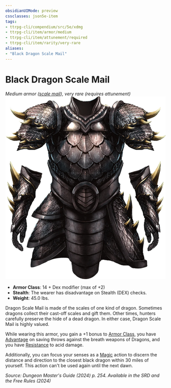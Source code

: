 ```yaml
---
obsidianUIMode: preview
cssclasses: json5e-item
tags:
- ttrpg-cli/compendium/src/5e/xdmg
- ttrpg-cli/item/armor/medium
- ttrpg-cli/item/attunement/required
- ttrpg-cli/item/rarity/very-rare
aliases: 
- "Black Dragon Scale Mail"
---
```

# Black Dragon Scale Mail
*Medium armor ([scale mail](Інструменти%20ДМ/CLI/items/scale-mail-xphb.md)), very rare (requires attunement)*  
![](Інструменти%20ДМ/CLI/items/img/dragon-scale-mail.webp#right)

- **Armor Class**: 14 + Dex modifier (max of +2)
- **Stealth**: The wearer has disadvantage on Stealth (DEX) checks.
- **Weight**: 45.0 lbs.

Dragon Scale Mail is made of the scales of one kind of dragon. Sometimes dragons collect their cast-off scales and gift them. Other times, hunters carefully preserve the hide of a dead dragon. In either case, Dragon Scale Mail is highly valued.

While wearing this armor, you gain a +1 bonus to [Armor Class](Інструменти%20ДМ/CLI/rules/variant-rules/armor-class-xphb.md), you have [Advantage](Інструменти%20ДМ/CLI/rules/variant-rules/advantage-xphb.md) on saving throws against the breath weapons of Dragons, and you have [Resistance](Інструменти%20ДМ/CLI/rules/variant-rules/resistance-xphb.md) to acid damage.

Additionally, you can focus your senses as a [Magic](Інструменти%20ДМ/CLI/rules/actions.md#Magic) action to discern the distance and direction to the closest black dragon within 30 miles of yourself. This action can't be used again until the next dawn.

*Source: Dungeon Master's Guide (2024) p. 254. Available in the <span title='Systems Reference Document (5.2)'>SRD</span> and the Free Rules (2024)*